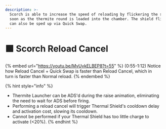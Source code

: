 ```yaml
---
description: >-
  Scorch is able to increase the speed of reloading by flickering the shield as
  soon as the thermite round is loaded into the chamber. The shield flickering
  can also be sped up via Quick Swap.
---
```


# 🟩 Scorch Reload Cancel

{% embed url="https://youtu.be/MvUvkELBEP8?t=55" %}
(0:55-1:12) Notice how Reload Cancel + Quick Swap is faster than Reload Cancel, which in turn is faster than Normal reload.
{% endembed %}

{% hint style="info" %}
* Thermite Launcher can be ADS'd during the raise animation, eliminating the need to wait for ADS before firing.
* Performing a reload cancel will trigger Thermal Shield's cooldown delay and activation cost, slowing its cooldown.
* Cannot be performed if your Thermal Shield has too little charge to activate (<20%).
{% endhint %}
